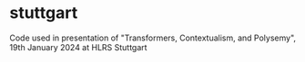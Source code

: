 # stuttgart
Code used in presentation of "Transformers, Contextualism, and Polysemy", 19th January 2024 at HLRS Stuttgart
